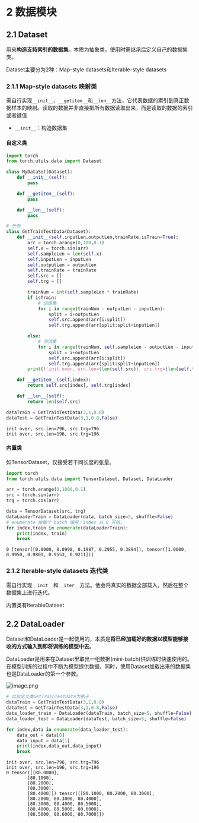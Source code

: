 # 2 数据模块

## 2.1 Dataset

用来**构造支持索引的数据集**。本质为抽象类，使用时需继承后定义自己的数据集类。

Dataset主要分为2种：Map-style datasets和Iterable-style datasets

### 2.1.1 Map-style datasets 映射类

需自行实现`__init__`、`__getitem__`和`__len__`方法，它代表数据的索引到真正数据样本的映射。读取的数据并非直接把所有数据读取出来，而是读取的数据的索引或者键值

+ `__init__`：构造数据集

#### 自定义类


```python
import torch
from torch.utils.data import Dataset

class MyDataSet(Dataset):
    def __init__(self):
        pass

    def __getitem__(self):
        pass

    def __len__(self):
        pass
```


```python
# 示例
class GetTrainTestData(Dataset):
    def __init__(self,inputLen,outputLen,trainRate,isTrain=True):
        arr = torch.arange(0,100,0.1)
        self.x = torch.sin(arr)
        self.sampleLen = len(self.x)
        self.inputLen = inputLen
        self.outputLen = outputLen
        self.trainRate = trainRate
        self.src = []
        self.trg = []

        trainNum = int(self.sampleLen * trainRate)
        if isTrain:
            # 训练集
            for i in range(trainNum - outputLen - inputLen):
                split = i+outputLen
                self.src.append(arr[i:split])
                self.trg.append(arr[split:split+inputLen])

        else:
            # 测试集
            for i in range(trainNum, self.sampleLen - outputLen - inputLen):
                split = i+outputLen
                self.src.append(arr[i:split])
                self.trg.append(arr[split:split+inputLen])
        print(f'init over, src.len={len(self.src)}, src.trg={len(self.trg)}')

    def __getitem__(self,index):
        return self.src[index], self.trg[index]

    def __len__(self):
        return len(self.src)

dataTrain = GetTrainTestData(3,1,0.8)
dataTest = GetTrainTestData(3,1,0.8,False)
```

    init over, src.len=796, src.trg=796
    init over, src.len=196, src.trg=196
    

#### 内置类

如TensorDataset，仅接受若干同长度的张量。


```python
import torch
from torch.utils.data import TensorDataset, Dataset, DataLoader

arr = torch.arange(0,1000,0.1)
src = torch.sin(arr)
trg = torch.cos(arr)

data = TensorDataset(src, trg)
dataLoaderTrain = DataLoader(data, batch_size=5, shuffle=False)
# enumerate 给每个 batch 编号：index 从 0 开始。
for index,train in enumerate(dataLoaderTrain):
    print(index, train)
    break
```

    0 [tensor([0.0000, 0.0998, 0.1987, 0.2955, 0.3894]), tensor([1.0000, 0.9950, 0.9801, 0.9553, 0.9211])]
    

### 2.1.2 Iterable-style datasets 迭代类

需自行实现`__init__`和`__iter__`方法。他会将真实的数据全部载入，然后在整个数据集上进行迭代。

内置类有IterableDataset

## 2.2 DataLoader

Dataset和DataLoader是一起使用的，本质是**将已经加载好的数据以模型能够接收的方式输入到即将训练的模型中去**。

DataLoader是用来在Dataset里取出一组数据(mini-batch)供训练时快速使用的。在模型训练的过程中不断为模型提供数据，同时，使用Dataset加载出来的数据集也是DataLoader的第一个参数。

![image.png](markdown-img/2数据模块.assets/844ed527-0eee-4e02-a165-2a169c0d7805.png)


```python
# 以自定义类GetTrainTestData为例子
dataTrain = GetTrainTestData(3,1,0.8)
dataTest = GetTrainTestData(3,1,0.8,False)
data_loader_train = DataLoader(dataTrain, batch_size=5, shuffle=False)
data_loader_test = DataLoader(dataTest, batch_size=5, shuffle=False)

for index,data in enumerate(data_loader_test):
    data_out = data[0]
    data_input = data[1]
    print(index,data_out,data_input)
    break
```

    init over, src.len=796, src.trg=796
    init over, src.len=196, src.trg=196
    0 tensor([[80.0000],
            [80.1000],
            [80.2000],
            [80.3000],
            [80.4000]]) tensor([[80.1000, 80.2000, 80.3000],
            [80.2000, 80.3000, 80.4000],
            [80.3000, 80.4000, 80.5000],
            [80.4000, 80.5000, 80.6000],
            [80.5000, 80.6000, 80.7000]])
    
